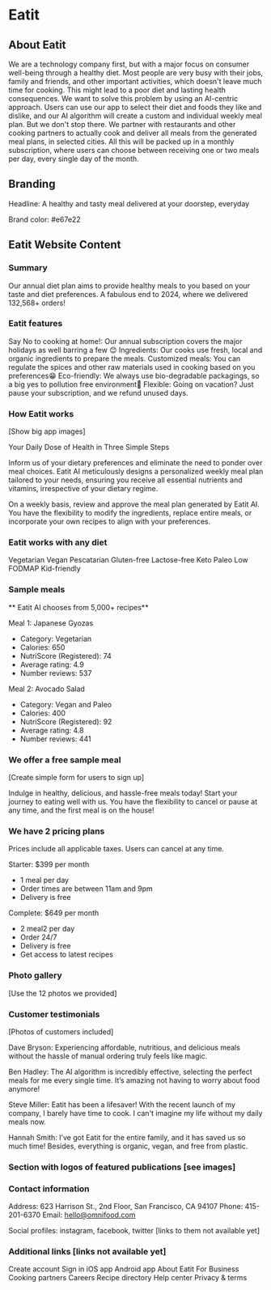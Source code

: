 # Eatit

## About Eatit

We are a technology company first, but with a major focus on consumer well-being through a healthy diet. Most people are very busy with their jobs, family and friends, and other important activities, which doesn't leave much time for cooking. This might lead to a poor diet and lasting health consequences. We want to solve this problem by using an AI-centric approach. Users can use our app to select their diet and foods they like and dislike, and our AI algorithm will create a custom and individual weekly meal plan. But we don't stop there. We partner with restaurants and other cooking partners to actually cook and deliver all meals from the generated meal plans, in selected cities. All this will be packed up in a monthly subscription, where users can choose between receiving one or two meals per day, every single day of the month.

## Branding

Headline: A healthy and tasty meal delivered at your doorstep, everyday

Brand color: #e67e22

## Eatit Website Content

### Summary

Our annual diet plan aims to provide healthy meals to you based on your taste and diet preferences.
A fabulous end to 2024, where we delivered 132,568+ orders!

### Eatit features

Say No to cooking at home!: Our annual subscription covers the major holidays as well barring a few 😊
Ingredients: Our cooks use fresh, local and organic ingredients to prepare the meals.
Customized meals: You can regulate the spices and other raw materials used in cooking based on you preferences😁
Eco-friendly: We always use bio-degradable packagings, so a big yes to pollution free environment🙌
Flexible: Going on vacation? Just pause your subscription, and we refund unused days.

### How Eatit works

[Show big app images]

Your Daily Dose of Health in Three Simple Steps

Inform us of your dietary preferences and eliminate the need to ponder over meal choices. Eatit AI meticulously designs a personalized weekly meal plan tailored to your needs, ensuring you receive all essential nutrients and vitamins, irrespective of your dietary regime.

On a weekly basis, review and approve the meal plan generated by Eatit AI. You have the flexibility to modify the ingredients, replace entire meals, or incorporate your own recipes to align with your preferences.

### Eatit works with any diet

Vegetarian
Vegan
Pescatarian
Gluten-free
Lactose-free
Keto
Paleo
Low FODMAP
Kid-friendly

### Sample meals

** Eatit AI chooses from 5,000+ recipes**

Meal 1: Japanese Gyozas

- Category: Vegetarian
- Calories: 650
- NutriScore (Registered): 74
- Average rating: 4.9
- Number reviews: 537

Meal 2: Avocado Salad

- Category: Vegan and Paleo
- Calories: 400
- NutriScore (Registered): 92
- Average rating: 4.8
- Number reviews: 441

### We offer a free sample meal

[Create simple form for users to sign up]

Indulge in healthy, delicious, and hassle-free meals today! Start your journey to eating well with us. You have the flexibility to cancel or pause at any time, and the first meal is on the house!

### We have 2 pricing plans

Prices include all applicable taxes. Users can cancel at any time.

Starter: $399 per month

- 1 meal per day
- Order times are between 11am and 9pm
- Delivery is free

Complete: $649 per month

- 2 meal2 per day
- Order 24/7
- Delivery is free
- Get access to latest recipes

### Photo gallery

[Use the 12 photos we provided]

### Customer testimonials

[Photos of customers included]

Dave Bryson: Experiencing affordable, nutritious, and delicious meals without the hassle of manual ordering truly feels like magic.

Ben Hadley: The AI algorithm is incredibly effective, selecting the perfect meals for me every single time. It’s amazing not having to worry about food anymore!

Steve Miller: Eatit has been a lifesaver! With the recent launch of my company, I barely have time to cook. I can't imagine my life without my daily meals now.

Hannah Smith: I’ve got Eatit for the entire family, and it has saved us so much time! Besides, everything is organic, vegan, and free from plastic.

### Section with logos of featured publications [see images]

### Contact information

Address: 623 Harrison St., 2nd Floor, San Francisco, CA 94107
Phone: 415-201-6370
Email: hello@omnifood.com

Social profiles: instagram, facebook, twitter [links to them not available yet]

### Additional links [links not available yet]

Create account
Sign in
iOS app
Android app
About Eatit
For Business
Cooking partners
Careers
Recipe directory
Help center
Privacy & terms
